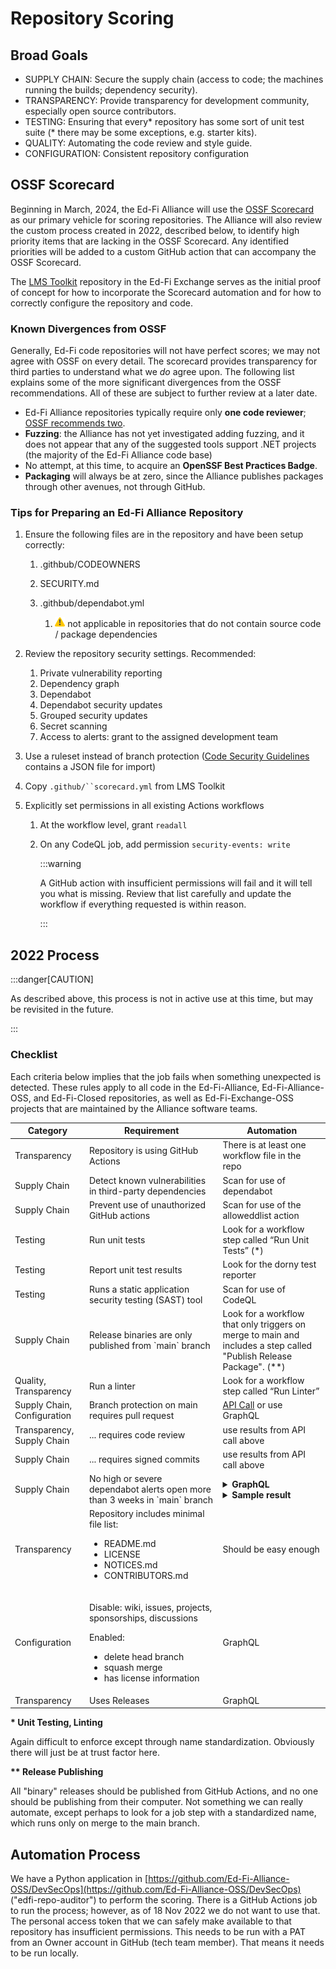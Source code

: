 # Repository Scoring

## Broad Goals

- SUPPLY CHAIN: Secure the supply chain (access to code; the machines running
  the builds; dependency security).
- TRANSPARENCY: Provide transparency for development community, especially
  open source contributors.
- TESTING: Ensuring that every\* repository has some sort of unit test suite
  (\* there may be some exceptions, e.g. starter kits).
- QUALITY: Automating the code review and style guide.
- CONFIGURATION: Consistent repository configuration

## OSSF Scorecard

Beginning in March, 2024, the Ed-Fi Alliance will use the [OSSF
Scorecard](https://scorecard.dev) as our primary vehicle for scoring
repositories. The Alliance will also review the custom process created in 2022,
described below, to identify high priority items that are lacking in the OSSF
Scorecard. Any identified priorities will be added to a custom GitHub action
that can accompany the OSSF Scorecard.

The [LMS Toolkit](https://github.com/Ed-Fi-Exchange-OSS/LMS-Toolkit) repository
in the Ed-Fi Exchange serves as the initial proof of concept for how to
incorporate the Scorecard automation and for how to correctly configure the
repository and code.

### Known Divergences from OSSF

Generally, Ed-Fi code repositories will not have perfect scores; we may not
agree with OSSF on every detail. The scorecard provides transparency for third
parties to understand what we *do* agree upon. The following list explains some
of the more significant divergences from the OSSF recommendations. All of these
are subject to further review at a later date.

- Ed-Fi Alliance repositories typically require only **one code reviewer**;
  [OSSF recommends
  two](https://github.com/ossf/scorecard/blob/main/docs/checks.md#branch-protection).
- **Fuzzing**: the Alliance has not yet investigated adding fuzzing, and it
  does not appear that any of the suggested tools support .NET projects (the
  majority of the Ed-Fi Alliance code base)
- No attempt, at this time, to acquire an **OpenSSF Best Practices Badge**.
- **Packaging** will always be at zero, since the Alliance publishes packages
  through other avenues, not through GitHub.

### Tips for Preparing an Ed-Fi Alliance Repository

1. Ensure the following files are in the repository and have been setup
   correctly:

   1. .githbub/CODEOWNERS
   2. SECURITY.md
   3. .githbub/dependabot.yml

      1. ![(warning)](../../../static/img/continuous-integration/warning.png)
         not applicable in repositories that do not contain source code /
         package dependencies

2. Review the repository security settings. Recommended:
   1. Private vulnerability reporting
   2. Dependency graph
   3. Dependabot
   4. Dependabot security updates
   5. Grouped security updates
   6. Secret scanning
   7. Access to alerts: grant to the assigned development team
3. Use a ruleset instead of branch protection ([Code Security
   Guidelines](../code-security-guidelines/README.md) contains
   a JSON file for import)
4. Copy `.github/``scorecard.yml` from LMS Toolkit
5. Explicitly set permissions in all existing Actions workflows

   1. At the workflow level, grant `readall`
   2. On any CodeQL job, add permission `security-events: write`

      :::warning

      A GitHub action with insufficient permissions will fail and
      it will tell you what is missing. Review that list carefully and
      update the workflow if everything requested is within reason.

      :::

## 2022 Process

:::danger[CAUTION]

As described above, this process is not in active use at this time,
but may be revisited in the future.

:::

### Checklist

Each criteria below implies that the job fails when something unexpected is
detected. These rules apply to all code in the Ed-Fi-Alliance,
Ed-Fi-Alliance-OSS, and Ed-Fi-Closed repositories, as well as Ed-Fi-Exchange-OSS
projects that are maintained by the Alliance software teams.

<table>
  <thead>
    <tr>
      <th>Category</th>
      <th>Requirement</th>
      <th>Automation</th>
    </tr>
  </thead>
  <tbody>
    <tr>
      <td>Transparency</td>
      <td>Repository is using GitHub Actions</td>
      <td>There is at least one workflow file in the repo</td>
    </tr>
    <tr>
      <td>Supply Chain</td>
      <td>Detect known vulnerabilities in third-party dependencies</td>
      <td>Scan for use of dependabot</td>
    </tr>
    <tr>
      <td>Supply Chain</td>
      <td>Prevent use of unauthorized GitHub actions</td>
      <td>Scan for use of the alloweddlist action</td>
    </tr>
    <tr>
      <td>Testing</td>
      <td>Run unit tests</td>
      <td>Look for a workflow step called “Run Unit Tests” (*)</td>
    </tr>
    <tr>
      <td>Testing</td>
      <td>Report unit test results</td>
      <td>Look for the dorny test reporter</td>
    </tr>
    <tr>
      <td>Testing</td>
      <td>Runs a static application security testing (SAST) tool</td>
      <td>Scan for use of CodeQL</td>
    </tr>
    <tr>
      <td>Supply Chain</td>
      <td>Release binaries are only published from `main` branch</td>
      <td>Look for a workflow that only triggers on merge to main and includes a step called "Publish Release Package". (**)</td>
    </tr>
    <tr>
      <td>Quality, Transparency</td>
      <td>Run a linter</td>
      <td>Look for a workflow step called “Run Linter”</td>
    </tr>
    <tr>
      <td>Supply Chain, Configuration</td>
      <td>Branch protection on main requires pull request</td>
      <td>
        <a href="https://docs.github.com/en/rest/reference/branches#get-branch-protection">API Call</a> or use GraphQL
      </td>
    </tr>
    <tr>
      <td>Transparency, Supply Chain</td>
      <td>... requires code review</td>
      <td>use results from API call above</td>
    </tr>
    <tr>
      <td>Supply Chain</td>
      <td>... requires signed commits</td>
      <td>use results from API call above</td>
    </tr>
    <tr>
      <td>Supply Chain</td>
      <td>No high or severe dependabot alerts open more than 3 weeks in `main` branch</td>
      <td>
<details>
  <summary><strong>GraphQL</strong></summary>

  ```graphql
POST https://api.github.com/graphql

{
  repository(name: "Roster-Starter-Kit-for-Vendors", owner: "Ed-Fi-Alliance-OSS") {
    vulnerabilityAlerts(first: 100) {
      nodes {
        createdAt
        dismissedAt
        securityVulnerability {
          package {
            name
          }
          advisory {
            description
            severity
          }
        }
      }
    }
  }
}

  ```

</details>
<details>
  <summary><strong>Sample result</strong></summary>

  ```json
  {
  "data": {
    "repository": {
      "vulnerabilityAlerts": {
        "nodes": [
          {
            "createdAt": "2021-07-14T20:19:37Z",
            "dismissedAt": null,
            "securityVulnerability": {
              "package": {
                "name": "RestSharp"
              },
              "advisory": {
                "description": "RestSharp < 106.11.8-alpha.0.13 uses a regular expression which is vulnerable to Regular Expression Denial of Service (ReDoS) when converting strings into DateTimes. If a server responds with a malicious string, the client using RestSharp will be stuck processing it for an exceedingly long time. Thus the remote server can trigger Denial of Service.",
                "severity": "HIGH"
              }
            }
          },
          {
            "createdAt": "2021-07-14T20:19:37Z",
            "dismissedAt": null,
            "securityVulnerability": {
              "package": {
                "name": "RestSharp"
              },
              "advisory": {
                "description": "RestSharp < 106.11.8-alpha.0.13 uses a regular expression which is vulnerable to Regular Expression Denial of Service (ReDoS) when converting strings into DateTimes. If a server responds with a malicious string, the client using RestSharp will be stuck processing it for an exceedingly long time. Thus the remote server can trigger Denial of Service.",
                "severity": "HIGH"
              }
            }
          }
        ]
      }
    }
  }
}
  ```

</details>
      </td>
    </tr>
    <tr>
      <td>Transparency</td>
      <td>
        Repository includes minimal file list:
        <ul>
          <li>README.md</li>
          <li>LICENSE</li>
          <li>NOTICES.md</li>
          <li>CONTRIBUTORS.md</li>
        </ul>
      </td>
      <td>Should be easy enough</td>
    </tr>
    <tr>
      <td>Configuration</td>
      <td>
        <p>Disable: wiki, issues, projects, sponsorships, discussions</p>
        <p>Enabled:</p>
          <ul>
            <li>delete head branch</li>
            <li>squash merge</li>
            <li>has license information</li>
          </ul>
      </td>
      <td>GraphQL</td>
    </tr>
    <tr>
      <td>Transparency</td>
      <td>Uses Releases</td>
      <td>GraphQL</td>
    </tr>
  </tbody>
</table>

**\* Unit Testing, Linting**

Again difficult to enforce except through name standardization. Obviously there
will just be at trust factor here.

**\*\* Release Publishing**

All "binary" releases should be published from GitHub Actions, and no one should
be publishing from their computer. Not something we can really automate, except
perhaps to look for a job step with a standardized name, which runs only on
merge to the main branch.

## Automation Process

We have a Python application in
[https://github.com/Ed-Fi-Alliance-OSS/DevSecOps](https://github.com/Ed-Fi-Alliance-OSS/DevSecOps)
("edfi-repo-auditor") to perform the scoring. There is a GitHub Actions job to
run the process; however, as of 18 Nov 2022 we do not want to use that. The
personal access token that we can safely make available to that repository has
insufficient permissions. This needs to be run with a PAT from an Owner account
in GitHub (tech team member). That means it needs to be run locally.

